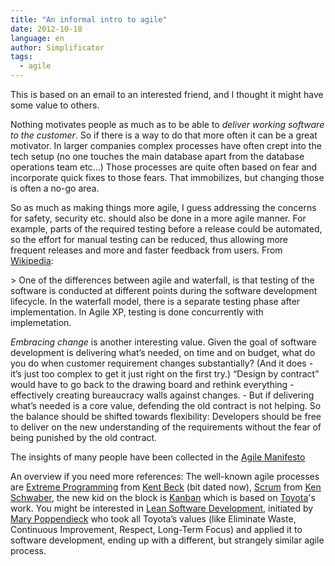 ```yaml
---
title: "An informal intro to agile"
date: 2012-10-18
language: en
author: Simplificator
tags:
  - agile
---
```


This is based on an email to an interested friend, and I thought it might have some value to others.

Nothing motivates people as much as to be able to _deliver working software to the customer_. So if there is a way to do that more often it can be a great motivator. In larger companies complex processes have often crept into the tech setup (no one touches the main database apart from the database operations team etc…) Those processes are quite often based on fear and incorporate quick fixes to those fears. That immobilizes, but changing those is often a no-go area.

So as much as making things more agile, I guess addressing the concerns for safety, security etc. should also be done in a more agile manner. For example, parts of the required testing before a release could be automated, so the effort for manual testing can be reduced, thus allowing more frequent releases and more and faster feedback from users. From [Wikipedia](http://en.wikipedia.org/wiki/Agile_software_development):

\> One of the differences between agile and waterfall, is that testing of the software is conducted at different points during the software development lifecycle. In the waterfall model, there is a separate testing phase after implementation. In Agile XP, testing is done concurrently with implemetation.

_Embracing change_ is another interesting value. Given the goal of software development is delivering what’s needed, on time and on budget, what do you do when customer requirement changes substantially? (And it does - it’s just too complex to get it just right on the first try.) “Design by contract” would have to go back to the drawing board and rethink everything - effectively creating bureaucracy walls against changes. - But if delivering what’s needed is a core value, defending the old contract is not helping. So the balance should be shifted towards flexibility: Developers should be free to deliver on the new understanding of the requirements without the fear of being punished by the old contract.

The insights of many people have been collected in the [Agile Manifesto](http://agilemanifesto.org/)

An overview if you need more references: The well-known agile processes are [Extreme Programming](http://www.extremeprogramming.org/) from [Kent Beck](http://books.google.ch/books/about/Extreme_Programming_Explained.html?id=G8EL4H4vf7UC&redir_esc=y) (bit dated now), [Scrum](http://en.wikipedia.org/wiki/Scrum_(development)) from [Ken Schwaber](http://www.amazon.com/s?search-alias=stripbooks&field-isbn=9780735619937), the new kid on the block is [Kanban](http://en.wikipedia.org/wiki/Kanban_(development)) which is based on [Toyota](http://en.wikipedia.org/wiki/Toyota_Production_System)'s work. You might be interested in [Lean Software Development](http://en.wikipedia.org/wiki/Lean_software_development), initiated by [Mary Poppendieck](http://www.amazon.com/Lean-Software-Development-Agile-Toolkit/dp/0321150783/ref=sr_1_1?s=books&ie=UTF8&qid=1350636674&sr=1-1&keywords=mary+poppendieck) who took all Toyota’s values (like Eliminate Waste, Continuous Improvement, Respect, Long-Term Focus) and applied it to software development, ending up with a different, but strangely similar agile process.

